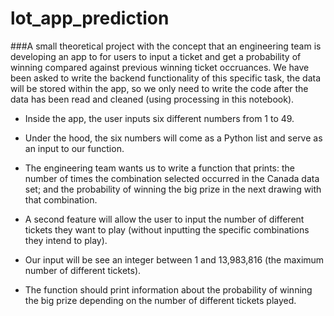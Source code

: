 # lot_app_prediction


###A small theoretical project with the concept that an engineering team is developing an app to for users to input a ticket and get a probability of winning compared against previous winning ticket occruances. We have been asked to write the backend functionality of this specific task, the data will be stored within the app, so we only need to write the code after the data has been read and cleaned (using processing in this notebook).

* Inside the app, the user inputs six different numbers from 1 to 49.
* Under the hood, the six numbers will come as a Python list and serve as an input to our function.
* The engineering team wants us to write a function that prints:
    the number of times the combination selected occurred in the Canada data set; and
    the probability of winning the big prize in the next drawing with that combination.

* A second feature will allow the user to input the number of different tickets they want to play (without inputting the specific combinations they intend to play). 
* Our input will be see an integer between 1 and 13,983,816 (the maximum number of different tickets).
* The function should print information about the probability of winning the big prize depending on the number of different tickets played.


